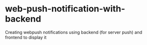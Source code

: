 # web-push-notification-with-backend
Creating webpush notifications using backend (for server push) and frontend to display it
